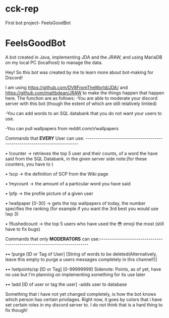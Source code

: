 # cck-rep
First bot project- FeelsGoodBot

# FeelsGoodBot
A bot created in Java, implementing JDA and the JRAW, and using MariaDB on my local PC (localhost) to manage the data.

Hey! So this bot was created by me to learn more about bot-making for Discord!

I am using https://github.com/DV8FromTheWorld/JDA/ and https://github.com/mattbdean/JRAW to make the things happen that happen here.
The function are as follows:
-You are able to moderate your discord server with this bot (though the extent of which are still relatively limited)

-You can add words to an SQL databank that you do not want your users to use.

-You can pull wallpapers from reddit.com/r/wallpapers
  
  Commands that **EVERY** User can use: --------------------------------------------------------------------------
  
• !counter -> retrieves the top 5 user and their counts, of a word the have said from the SQL Databank, in the given server
side note:(for these counters, you have to )
                                        
• !scp -> the definition of SCP from the Wiki page

• !mycount -> the amount of a particular word you have said

• !pfp -> the profile picture of a given user

• !wallpaper [0-30] -> gets the top wallpapers of today, the number specifies the ranking (for example if you want the 3rd best you would use !wp 3) 

• !flushedcount -> the top 5 users who have used the :flushed: emoji the most (still have to fix bugs)

Commands that only **MODERATORS** can use:------------------------------------------------------------------------

•• !purge [ID or Tag of User] [String of words to be deleted(Alternatively, leave this empty to purge a users messages completely in this channel!)]

•• !setpoints/sp [ID or Tag] [0-99999999] Sidenote: Points, as of yet, have no use but I'm planning on implementing something for its use later

•• !add [ID of user or tag the user] -adds user to database


Something that i have not yet changed completely, is how the bot knows which person has certain privilages. Right now, it goes by colors
that i have set certain roles in my discord server to. I do not think that is a hard thing to fix though!


                                        


